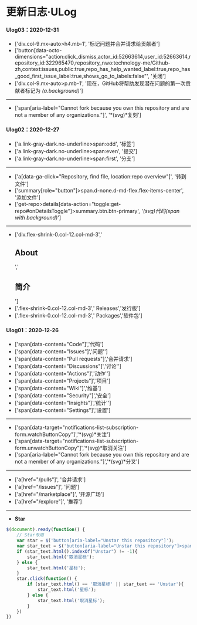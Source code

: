 # 更新日志·ULog

#### Ulog03：2020-12-31

- ['div.col-9.mx-auto>h4.mb-1', '标记问题并合并请求给贡献者']
- ['button[data-octo-dimensions="action:click_dismiss,actor_id:52663614,user_id:52663614,repository_id:322965470,repository_nwo:technology-me/Github-zh,context:issues,public:true,repo_has_help_wanted_label:true,repo_has_good_first_issue_label:true,shows_go_to_labels:false"', '关闭']
- ['div.col-9.mx-auto>p.mb-1', '现在，GitHub将帮助发现潜在问题的第一次贡献者标记为  *(a.background)*']

------

- ['span[aria-label="Cannot fork because you own this repository and are not a member of any organizations."]', '*(svg)*复刻']

#### Ulog02：2020-12-27

- ['a.link-gray-dark.no-underline>span:odd', '标签']
- ['a.link-gray-dark.no-underline>span:even', '提交']
- ['a.link-gray-dark.no-underline>span:first', '分支']

------

- ['a[data-ga-click="Repository, find file, location:repo overview"]', '转到文件']
- ['summary[role="button"]>span.d-none.d-md-flex.flex-items-center', '添加文件']
- ['get-repo>details[data-action="toggle:get-repo#onDetailsToggle"]>summary.btn.btn-primary', '*(svg)*代码*(span with background)*']

------

- ['div.flex-shrink-0.col-12.col-md-3','<h2 class="mb-3 h4">About</h2>','<h2 class="mb-3 h4">简介</h2>']
- ['.flex-shrink-0.col-12.col-md-3','    Releases','发行版']
- ['.flex-shrink-0.col-12.col-md-3','    Packages','软件包']

#### Ulog01：2020-12-26

- ['span[data-content="Code"]','代码']
- ['span[data-content="Issues"]','问题'']
- ['span[data-content="Pull requests"]','合并请求']
- ['span[data-content="Discussions"]','讨论'']
- ['span[data-content="Actions"]','动作'']
- ['span[data-content="Projects"]','项目']
- ['span[data-content="Wiki"]','维基']
- ['span[data-content="Security"]','安全']
- ['span[data-content="Insights"]','统计'']
- ['span[data-content="Settings"]','设置']

------

- ['span[data-target="notifications-list-subscription-form.watchButtonCopy"]','*(svg)*关注']
- ['span[data-target="notifications-list-subscription-form.unwatchButtonCopy"]','*(svg)*取消关注']
- ['span[aria-label="Cannot fork because you own this repository and are not a member of any organizations."]','*(svg)*分叉']

------

- ['a[href="/pulls"]', '合并<span class="d-inline d-md-none d-lg-inline">请求</span>']
- ['a[href="/issues"]', '问题']
- ['a[href="/marketplace"]', '开源广场']
- ['a[href="/explore"]', '推荐']

------

- **Star**

```javascript
$(document).ready(function() {
	// Star专用
	var star = $('button[aria-label="Unstar this repository"]');
	var star_text = $('button[aria-label="Unstar this repository"]>span');
	if (star_text.html().indexOf("Unstar") != -1){
		star_text.html('取消星标');
	} else {
		star_text.html('星标');
	}
	star.click(function() {
		if (star_text.html() == '取消星标' || star_text == 'Unstar'){
			star_text.html('星标');
		} else {
			star_text.html('取消星标');
		}
	})
})
```